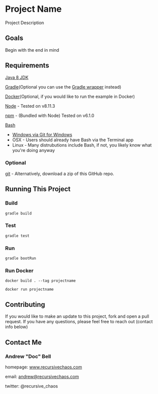 # Project Name

Project Description

## Goals

Begin with the end in mind

## Requirements

[Java 8 JDK](http://www.oracle.com/technetwork/java/javase/downloads/jdk8-downloads-2133151.html)

[Gradle](https://docs.gradle.org/current/userguide/installation.html)(Optional you can use the [Gradle wrapper](https://docs.gradle.org/3.3/userguide/gradle_wrapper.html) instead)

[Docker](https://docs.docker.com/installation/)(Optional, if you would like to run the example in Docker)

[Node](https://nodejs.org/en/download/) - Tested on v8.11.3

[npm](https://www.npmjs.com/package/npm) - (Bundled with Node) Tested on v6.1.0

[Bash](https://www.gnu.org/software/bash/)
  * [Windows via Git for Windows](http://gitforwindows.org/)  
  * OSX - Users should already have Bash via the Terminal app
  * Linux - Many distrubutions include Bash, if not, you likely know what you're doing anyway

### Optional 

[git](https://git-scm.com/downloads) - Alternatively, download a zip of this GitHub repo.

## Running This Project

### Build

`gradle build`

### Test

`gradle test`

### Run

`gradle bootRun`

### Run Docker

`docker build . --tag projectname`

`docker run projectname`

## Contributing

If you would like to make an update to this project, fork and open a pull request. If you have any questions, please feel free to reach out (contact info below)

## Contact Me

### Andrew "Doc" Bell ###

homepage: www.recursivechaos.com

email: andrew@recursivechaos.com

twitter: @recursive_chaos
